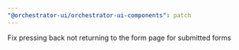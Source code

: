 ```yaml
---
"@orchestrator-ui/orchestrator-ui-components": patch
---
```


Fix pressing back not returning to the form page for submitted forms

